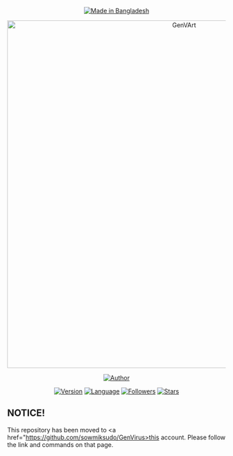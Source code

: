 <p align="center">
<a href="#"><img title="Made in Bangladesh" src="https://img.shields.io/badge/MADE%20IN-BANGLADESH-green?colorA=%23ff0000&colorB=%23017e40&style=for-the-badge"></a>
</p>
<p align="center">
<a href="https://linktr.ee/Xowmik"><img src="https://i.ibb.co/g62gnvB/GenVArt.png" alt="GenVArt" border="0" width="800"></a>
</p>
<p align="center">
<a href="https://github.com/sowmiksudo"><img title="Author" src="https://img.shields.io/badge/Author-Shayer--Mahmud--Sowmik-red.svg?style=for-the-badge&logo=github"></a>
</p>
<p align="center">
<a href="#"><img title="Version" src="https://img.shields.io/badge/Version-1.0-green.svg?style=flat-square"></a>
<a href="#"><img title="Language" src="https://badges.frapsoft.com/bash/v1/bash.png?v=103"></a>
<a href="https://github.com/sowmiksudo/followers"><img title="Followers" src="https://img.shields.io/github/followers/sowmiksudo?color=blue&style=flat-square"></a>
<a href="https://github.com/sowmiksudo/GenVirus/stargazers/"><img title="Stars" src="https://img.shields.io/github/stars/sowmiksudo/GenVirus?color=red&style=flat-square"></a>
</p>

## NOTICE!
This repository has been moved to <a href="https://github.com/sowmiksudo/GenVirus>this account</a>. Please follow the link and commands on that page.
